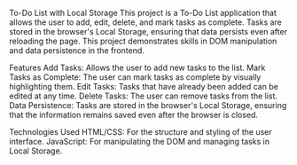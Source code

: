 To-Do List with Local Storage
This project is a To-Do List application that allows the user to add, edit, delete, and mark tasks as complete. Tasks are stored in the browser's Local Storage, ensuring that data persists even after reloading the page. This project demonstrates skills in DOM manipulation and data persistence in the frontend.

Features
Add Tasks: Allows the user to add new tasks to the list.
Mark Tasks as Complete: The user can mark tasks as complete by visually highlighting them.
Edit Tasks: Tasks that have already been added can be edited at any time.
Delete Tasks: The user can remove tasks from the list.
Data Persistence: Tasks are stored in the browser's Local Storage, ensuring that the information remains saved even after the browser is closed.

Technologies Used
HTML/CSS: For the structure and styling of the user interface.
JavaScript: For manipulating the DOM and managing tasks in Local Storage.
